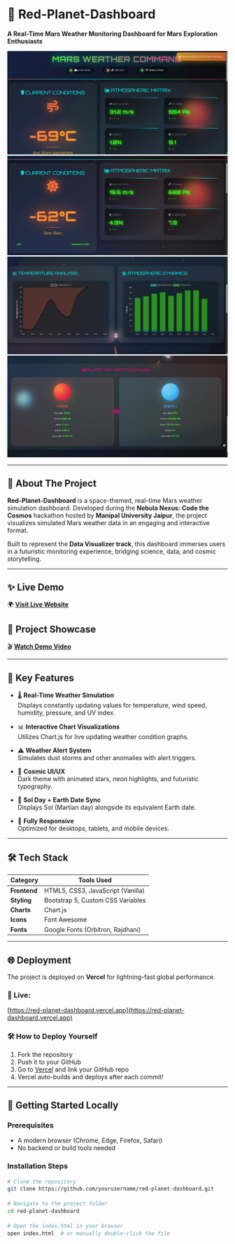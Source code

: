 # 🚀 Red-Planet-Dashboard  
**A Real-Time Mars Weather Monitoring Dashboard for Mars Exploration Enthusiasts**

![Weather Alerts](MarsWeatherCommand/Screenshots/Screenshot%202025-07-21%20142035.png)  
![Dashboard Overview](MarsWeatherCommand/Screenshots/Screenshot%202025-07-21%20142116.png)  
![Data Charts](MarsWeatherCommand/Screenshots/Screenshot%202025-07-21%20142336.png)  
![Earth Comparison](MarsWeatherCommand/Screenshots/Screenshot%202025-07-21%20142607.png)

---

## 🌌 About The Project  
**Red-Planet-Dashboard** is a space-themed, real-time Mars weather simulation dashboard. Developed during the **Nebula Nexus: Code the Cosmos** hackathon hosted by **Manipal University Jaipur**, the project visualizes simulated Mars weather data in an engaging and interactive format.

Built to represent the **Data Visualizer track**, this dashboard immerses users in a futuristic monitoring experience, bridging science, data, and cosmic storytelling.

---

## ✨ Live Demo  
🌍 [**Visit Live Website**](https://red-planet-dashboard.vercel.app/)

## 🎥 Project Showcase  
🎬 [**Watch Demo Video**](https://drive.google.com/file/d/18P2q9s0-bMTEj9cX402l1OrIm7pGGrAq/view?usp=drive_link )

---

## 🚀 Key Features  
- 🌡️ **Real-Time Weather Simulation**  
  Displays constantly updating values for temperature, wind speed, humidity, pressure, and UV index.

- 📊 **Interactive Chart Visualizations**  
  Utilizes Chart.js for live updating weather condition graphs.

- ⚠️ **Weather Alert System**  
  Simulates dust storms and other anomalies with alert triggers.

- 🌟 **Cosmic UI/UX**  
  Dark theme with animated stars, neon highlights, and futuristic typography.

- 📅 **Sol Day + Earth Date Sync**  
  Displays Sol (Martian day) alongside its equivalent Earth date.

- 📱 **Fully Responsive**  
  Optimized for desktops, tablets, and mobile devices.

---

## 🛠️ Tech Stack  
| Category       | Tools Used                          |
|----------------|-------------------------------------|
| **Frontend**   | HTML5, CSS3, JavaScript (Vanilla)   |
| **Styling**    | Bootstrap 5, Custom CSS Variables   |
| **Charts**     | Chart.js                            |
| **Icons**      | Font Awesome                        |
| **Fonts**      | Google Fonts (Orbitron, Rajdhani)   |

---

## 🌐 Deployment  

The project is deployed on **Vercel** for lightning-fast global performance.

### 🔗 Live:  
[https://red-planet-dashboard.vercel.app](https://red-planet-dashboard.vercel.app)

### 🛠 How to Deploy Yourself  
1. Fork the repository  
2. Push it to your GitHub  
3. Go to [Vercel](https://vercel.com/) and link your GitHub repo  
4. Vercel auto-builds and deploys after each commit!

---

## 🧪 Getting Started Locally

### Prerequisites  
- A modern browser (Chrome, Edge, Firefox, Safari)  
- No backend or build tools needed

### Installation Steps  
```bash
# Clone the repository
git clone https://github.com/yourusername/red-planet-dashboard.git

# Navigate to the project folder
cd red-planet-dashboard

# Open the index.html in your browser
open index.html  # or manually double-click the file
